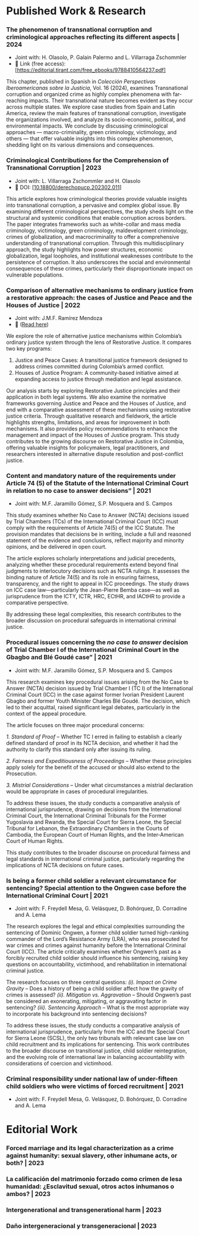 # Published Work & Research
### The phenomenon of transnational corruption and criminological approaches reflecting its different aspects | 2024
  * Joint with: H. Olasolo, P. Galain Palermo and L. Villarraga Zschommler
  * 🔗 Link (free access): [https://editorial.tirant.com/free_ebooks/9788410564237.pdf]

This chapter, published in Spanish in _Colección Perspectivas Iberoamericanas sobre la Justicia_, Vol. 16 (2024), examines Transnational corruption and organized crime as highly complex phenomena with far-reaching impacts. Their transnational nature becomes evident as they occur across multiple states. We explore case studies from Spain and Latin America, review the main features of transnational corruption, investigate the organizations involved, and analyze its socio-economic, political, and environmental impacts. We conclude by discussing criminological approaches — macro-criminality, green criminology, victimology, and others — that offer valuable insights into this complex phenomenon, shedding light on its various dimensions and consequences.


### Criminological Contributions for the Comprehension of Transnational Corruption | 2023
  * Joint with: L. Villarraga Zschommler and H. Olasolo
  * 🔗 DOI: [[10.18800/derechopucp.202302.011](https://doi.org/10.18800/derechopucp.202302.011)]

This article explores how criminological theories provide valuable insights into transnational corruption, a pervasive and complex global issue. By examining different criminological perspectives, the study sheds light on the structural and systemic conditions that enable corruption across borders. The paper integrates frameworks such as white-collar and mass media criminology, victimology, green criminology, maldevelopment criminology, crimes of globalization, and macrocriminality to offer a comprehensive understanding of transnational corruption.
Through this multidisciplinary approach, the study highlights how power structures, economic globalization, legal loopholes, and institutional weaknesses contribute to the persistence of corruption. It also underscores the social and environmental consequences of these crimes, particularly their disproportionate impact on vulnerable populations.

### Comparison of alternative mechanisms to ordinary justice from a restorative approach: the cases of Justice and Peace and the Houses of Justice | 2022
  * Joint with: J.M.F. Ramírez Mendoza
  * 🔗 ([Read here](https://doctrinadistrital.com/ojs2/index.php/RevistaDoctrinaDistrital/article/view/55))

We explore the role of alternative justice mechanisms within Colombia’s ordinary justice system through the lens of Restorative Justice. It compares two key programs:

1. Justice and Peace Cases: A transitional justice framework designed to address crimes committed during Colombia’s armed conflict.
2. Houses of Justice Program: A community-based initiative aimed at expanding access to justice through mediation and legal assistance.

Our analysis starts by exploring Restorative Justice principles and their application in both legal systems. We also examine the normative frameworks governing Justice and Peace and the Houses of Justice, and end with a comparative assessment of these mechanisms using restorative justice criteria.
Through qualitative research and fieldwork, the article highlights strengths, limitations, and areas for improvement in both mechanisms. It also provides policy recommendations to enhance the management and impact of the Houses of Justice program. This study contributes to the growing discourse on Restorative Justice in Colombia, offering valuable insights for policymakers, legal practitioners, and researchers interested in alternative dispute resolution and post-conflict justice.

### Content and mandatory nature of the requirements under Article 74 (5) of the Statute of the International Criminal Court in relation to no case to answer decisions” | 2021
  * Joint with: M.F. Jaramillo Gómez, S.P. Mosquera and S. Campos 

This study examines whether No Case to Answer (NCTA) decisions issued by Trial Chambers (TCs) of the International Criminal Court (ICC) must comply with the requirements of Article 74(5) of the ICC Statute. The provision mandates that decisions be in writing, include a full and reasoned statement of the evidence and conclusions, reflect majority and minority opinions, and be delivered in open court.

The article explores scholarly interpretations and judicial precedents, analyzing whether these procedural requirements extend beyond final judgments to interlocutory decisions such as NCTA rulings. It assesses the binding nature of Article 74(5) and its role in ensuring fairness, transparency, and the right to appeal in ICC proceedings. The study draws on ICC case law—particularly the Jean-Pierre Bemba case—as well as jurisprudence from the ICTY, ICTR, HRC, ECtHR, and IACtHR to provide a comparative perspective.

By addressing these legal complexities, this research contributes to the broader discussion on procedural safeguards in international criminal justice.

### Procedural issues concerning the _no case to answer_ decision of Trial Chamber I of the International Criminal Court in the Gbagbo and Blé Goudé case”  | 2021
  * Joint with: M.F. Jaramillo Gómez, S.P. Mosquera and S. Campos

This research examines key procedural issues arising from the No Case to Answer (NCTA) decision issued by Trial Chamber I (TC I) of the International Criminal Court (ICC) in the case against former Ivorian President Laurent Gbagbo and former Youth Minister Charles Blé Goudé. The decision, which led to their acquittal, raised significant legal debates, particularly in the context of the appeal procedure.

The article focuses on three major procedural concerns: 

*1. Standard of Proof* – Whether TC I erred in failing to establish a clearly defined standard of proof in its NCTA decision, and whether it had the authority to clarify this standard only after issuing its ruling.

*2. Fairness and Expeditiousness of Proceedings* – Whether these principles apply solely for the benefit of the accused or should also extend to the Prosecution.

*3. Mistrial Considerations* – Under what circumstances a mistrial declaration would be appropriate in cases of procedural irregularities.

To address these issues, the study conducts a comparative analysis of international jurisprudence, drawing on decisions from the International Criminal Court, the International Criminal Tribunals for the Former Yugoslavia and Rwanda, the Special Court for Sierra Leone, the Special Tribunal for Lebanon, the Extraordinary Chambers in the Courts of Cambodia, the European Court of Human Rights, and the Inter-American Court of Human Rights.

This study contributes to the broader discourse on procedural fairness and legal standards in international criminal justice, particularly regarding the implications of NCTA decisions on future cases.

### Is being a former child soldier a relevant circumstance for sentencing? Special attention to the Ongwen case before the International Criminal Court | 2021
  * Joint with: F. Freydell Mesa, G. Velásquez, D. Bohórquez, D. Corradine and A. Lema 

The research explores the legal and ethical complexities surrounding the sentencing of Dominic Ongwen, a former child soldier turned high-ranking commander of the Lord’s Resistance Army (LRA), who was prosecuted for war crimes and crimes against humanity before the International Criminal Court (ICC). The article critically examines whether Ongwen’s past as a forcibly recruited child soldier should influence his sentencing, raising key questions on accountability, victimhood, and rehabilitation in international criminal justice.

The research focuses on three central questions: *(i). Impact on Crime Gravity* – Does a history of being a child soldier affect how the gravity of crimes is assessed? *(ii). Mitigation vs. Aggravation* – Should Ongwen’s past be considered an exonerating, mitigating, or aggravating factor in sentencing? *(iii). Sentencing Approach* – What is the most appropriate way to incorporate his background into sentencing decisions?

To address these issues, the study conducts a comparative analysis of international jurisprudence, particularly from the ICC and the Special Court for Sierra Leone (SCSL), the only two tribunals with relevant case law on child recruitment and its implications for sentencing. This work contributes to the broader discourse on transitional justice, child soldier reintegration, and the evolving role of international law in balancing accountability with considerations of coercion and victimhood.

### Criminal responsibility under national law of under-fifteen child soldiers who were victims of forced recruitment | 2021
  * Joint with: F. Freydell Mesa, G. Velásquez, D. Bohórquez, D. Corradine and A. Lema 



# Editorial Work 
### Forced marriage and its legal characterization as a crime against humanity: sexual slavery, other inhumane acts, or both? | 2023
 

### La calificación del matrimonio forzado como crimen de lesa humanidad: ¿Esclavitud sexual, otros actos inhumanos o ambos? | 2023

### Intergenerational and transgenerational harm | 2023

### Daño intergeneracional y transgeneracional | 2023
